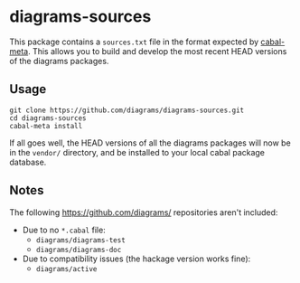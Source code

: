 diagrams-sources
================

This package contains a `sources.txt` file in the format expected by
[cabal-meta](https://github.com/yesodweb/cabal-meta).  This allows you to build
and develop the most recent HEAD versions of the diagrams packages.

Usage
-----

```
git clone https://github.com/diagrams/diagrams-sources.git
cd diagrams-sources
cabal-meta install
```

If all goes well, the HEAD versions of all the diagrams packages will now be in
the `vendor/` directory, and be installed to your local cabal package database.

Notes
-----

The following https://github.com/diagrams/ repositories aren't included:

* Due to no `*.cabal` file:
    - `diagrams/diagrams-test`
    - `diagrams/diagrams-doc`
* Due to compatibility issues (the hackage version works fine):
    - `diagrams/active`

